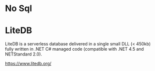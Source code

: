 # No Sql


# LiteDB

LiteDB is a serverless database delivered in a single small DLL (< 450kb) fully written in .NET C# managed code (compatible with .NET 4.5 and NETStandard 2.0).

https://www.litedb.org/